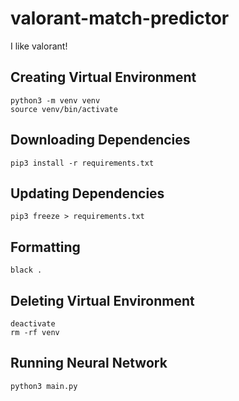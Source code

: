 # valorant-match-predictor
I like valorant!

## Creating Virtual Environment
```
python3 -m venv venv
source venv/bin/activate
```

## Downloading Dependencies
```
pip3 install -r requirements.txt
```

## Updating Dependencies
```
pip3 freeze > requirements.txt
```

## Formatting
```
black .
```

## Deleting Virtual Environment
```
deactivate
rm -rf venv
```

## Running Neural Network
```
python3 main.py
```